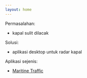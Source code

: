 ```yaml
---
layout: home
---
```


Permasalahan:
- kapal sulit dilacak

Solusi:
- aplikasi desktop untuk radar kapal

Aplikasi sejenis:
- [Maritine Traffic](https://www.marinetraffic.com/)